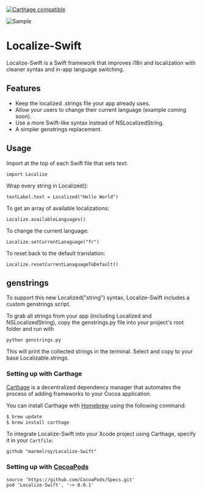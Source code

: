 [![Carthage compatible](https://img.shields.io/badge/Carthage-compatible-4BC51D.svg?style=flat)](https://github.com/Carthage/Carthage)

![Sample](http://i.imgur.com/KDRw1LH.gif)

# Localize-Swift
Localize-Swift is a Swift framework that improves i18n and localization with cleaner syntax and in-app language switching.

## Features

- Keep the localized .strings file your app already uses.
- Allow your users to change their current language (example coming soon).
- Use a more Swift-like syntax instead of NSLocalizedString.
- A simpler genstrings replacement.

## Usage

Import at the top of each Swift file that sets text:
```
import Localize
```

Wrap every string in Localized():
```
textLabel.text = Localized("Hello World")
```

To get an array of available localizations:
```
Localize.availableLanguages()
```

To change the current language:
```
Localize.setCurrentLanaguage("fr")
```

To reset back to the default translation:
```
Localize.resetCurrentLanaguageToDefault()
```

## genstrings

To support this new Localized("string") syntax, Localize-Swift includes a custom genstrings script.

To grab all strings from your app (including Localized and NSLocalizedString), copy the genstrings.py file into your project's root folder and run with

```
python genstrings.py
```

This will print the collected strings in the terminal. Select and copy to your base Localizable.strings.


### Setting up with Carthage

[Carthage](https://github.com/Carthage/Carthage) is a decentralized dependency manager that automates the process of adding frameworks to your Cocoa application.

You can install Carthage with [Homebrew](http://brew.sh/) using the following command:

```bash
$ brew update
$ brew install carthage
```

To integrate Localize-Swift into your Xcode project using Carthage, specify it in your `Cartfile`:

```ogdl
github "marmelroy/Localize-Swift"
```

### Setting up with [CocoaPods](http://cocoapods.org/?q=libPhoneNumber-iOS)
```
source 'https://github.com/CocoaPods/Specs.git'
pod 'Localize-Swift', '~> 0.0.1'
```
